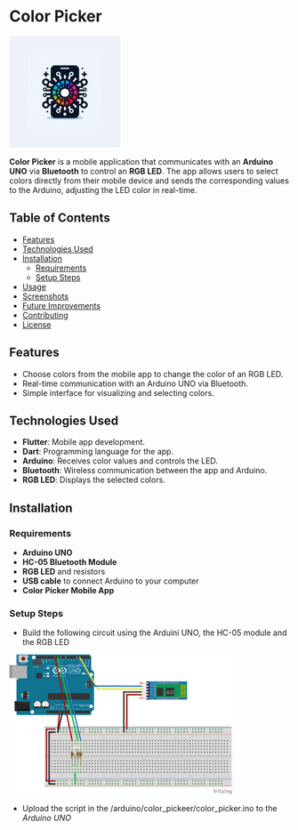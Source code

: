 # Color Picker

<img src="assets/icon/icon_simple.png" alt="Color Picker Logo" width="200" />

**Color Picker** is a mobile application that communicates with an **Arduino UNO** via **Bluetooth** to control an **RGB LED**. The app allows users to select colors directly from their mobile device and sends the corresponding values to the Arduino, adjusting the LED color in real-time.

## Table of Contents

- [Features](#features)
- [Technologies Used](#technologies-used)
- [Installation](#installation)
  - [Requirements](#requirements)
  - [Setup Steps](#setup-steps)
- [Usage](#usage)
- [Screenshots](#screenshots)
- [Future Improvements](#future-improvements)
- [Contributing](#contributing)
- [License](#license)

## Features

- Choose colors from the mobile app to change the color of an RGB LED.
- Real-time communication with an Arduino UNO via Bluetooth.
- Simple interface for visualizing and selecting colors.

## Technologies Used

- **Flutter**: Mobile app development.
- **Dart**: Programming language for the app.
- **Arduino**: Receives color values and controls the LED.
- **Bluetooth**: Wireless communication between the app and Arduino.
- **RGB LED**: Displays the selected colors.

## Installation

### Requirements

- **Arduino UNO**
- **HC-05 Bluetooth Module**
- **RGB LED** and resistors
- **USB cable** to connect Arduino to your computer
- **Color Picker Mobile App** 

### Setup Steps
  - Build the following circuit using the Arduini UNO, the HC-05 module and the RGB LED
  <img src="circuit/circuit.png" alt="Color Picker Circuit" width="400"/>
    
  - Upload the script in the /arduino/color_pickeer/color_picker.ino to the *Arduino UNO*
